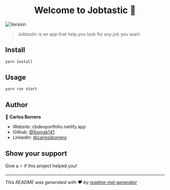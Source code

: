 <h1 align="center">Welcome to Jobtastic 👋</h1>
<p>
  <img alt="Version" src="https://img.shields.io/badge/version-1.0.0-blue.svg?cacheSeconds=2592000" />
</p>

> Jobtastic is an app that help you look for any job you want.

## Install

```sh
yarn install
```

## Usage

```sh
yarn run start
```

## Author

👤 **Carlos Borrero**

* Website: cbdevportfolio.netlify.app
* Github: [@Sonrak141](https://github.com/Sonrak141)
* LinkedIn: [@carlosiborrero](https://linkedin.com/in/carlosiborrero)

## Show your support

Give a ⭐️ if this project helped you!

***
_This README was generated with ❤️ by [readme-md-generator](https://github.com/kefranabg/readme-md-generator)_
